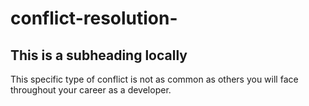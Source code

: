 # conflict-resolution-

## This is a subheading locally

This specific type of conflict is not as common as others you will face throughout your career as a developer. 
